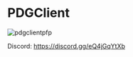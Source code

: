 # PDGClient
![pdgclientpfp](https://user-images.githubusercontent.com/108345407/178258225-f15286d6-427e-4efe-9021-d33107e35fe2.png)

Discord: https://discord.gg/eQ4jGqYtXb
